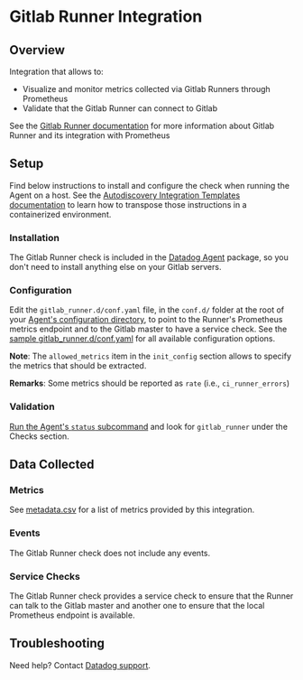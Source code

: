 # Gitlab Runner Integration

## Overview

Integration that allows to:

* Visualize and monitor metrics collected via Gitlab Runners through Prometheus
* Validate that the Gitlab Runner can connect to Gitlab

See the [Gitlab Runner documentation][111] for
more information about Gitlab Runner and its integration with Prometheus

## Setup

Find below instructions to install and configure the check when running the Agent on a host. See the [Autodiscovery Integration Templates documentation](https://docs.datadoghq.com/agent/autodiscovery/integrations/) to learn how to transpose those instructions in a containerized environment.

### Installation

The Gitlab Runner check is included in the [Datadog Agent][112] package, so you don't need to install anything else on your Gitlab servers.

### Configuration

Edit the `gitlab_runner.d/conf.yaml` file, in the `conf.d/` folder at the root of your [Agent's configuration directory][113], to point to the Runner's Prometheus metrics endpoint and to the Gitlab master to have a service check.
See the [sample gitlab_runner.d/conf.yaml][114] for all available configuration options.

**Note**: The `allowed_metrics` item in the `init_config` section allows to specify the metrics that should be extracted.

**Remarks**: Some metrics should be reported as `rate` (i.e., `ci_runner_errors`)

### Validation

[Run the Agent's `status` subcommand][115] and look for `gitlab_runner` under the Checks section.

## Data Collected
### Metrics
See [metadata.csv][116] for a list of metrics provided by this integration.

### Events
The Gitlab Runner check does not include any events.

### Service Checks
The Gitlab Runner check provides a service check to ensure that the Runner can talk to the Gitlab master and another one to ensure that the
local Prometheus endpoint is available.

## Troubleshooting
Need help? Contact [Datadog support][117].

[111]: https://docs.gitlab.com/runner/monitoring/README.html
[112]: https://app.datadoghq.com/account/settings#agent
[113]: https://docs.datadoghq.com/agent/guide/agent-configuration-files/?tab=agentv6#agent-configuration-directory
[114]: https://github.com/DataDog/integrations-core/blob/master/gitlab_runner/datadog_checks/gitlab_runner/data/conf.yaml.example
[115]: https://docs.datadoghq.com/agent/guide/agent-commands/?tab=agentv6#agent-status-and-information
[116]: https://github.com/DataDog/integrations-core/blob/master/gitlab_runner/metadata.csv
[117]: https://docs.datadoghq.com/help
